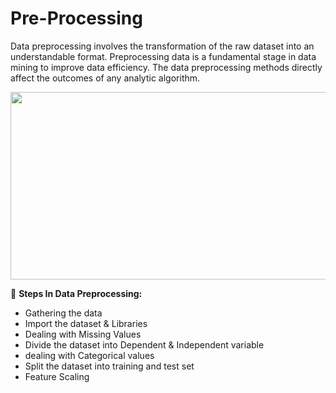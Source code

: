 
# Pre-Processing

Data preprocessing involves the transformation of the raw dataset into an understandable format. 
Preprocessing data is a fundamental stage in data mining to improve data efficiency.
The data preprocessing methods directly affect the outcomes of any analytic algorithm.

<img src="https://miro.medium.com/max/2798/0*C_ibLD-RscbJzjMq.png" width="600" height="300" align="center" />


💫 **Steps In Data Preprocessing:**

- Gathering the data
- Import the dataset & Libraries
- Dealing with Missing Values
- Divide the dataset into Dependent & Independent variable
- dealing with Categorical values
- Split the dataset into training and test set
- Feature Scaling


